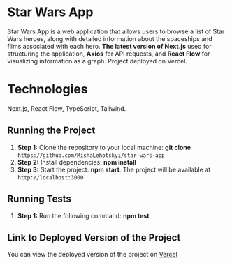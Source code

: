 # Star Wars App

Star Wars App is a web application that allows users to browse
a list of Star Wars heroes, along with detailed
information about the spaceships and films associated
with each hero. **The latest version of Next.js** used for structuring the application, **Axios** for
API requests, and **React Flow** for visualizing
information as a graph. Project deployed on Vercel.

# Technologies

Next.js, React Flow, TypeScript, Tailwind.

## Running the Project

1. **Step 1:** Clone the repository to your local machine: **git clone** `https://github.com/MishaLehotskyi/star-wars-app`
2. **Step 2:** Install dependencies: **npm install**
3. **Step 3:** Start the project: **npm start**. The project will be available at `http://localhost:3000`

## Running Tests

1. **Step 1:** Run the following command: **npm test**

## Link to Deployed Version of the Project

You can view the deployed version of the project on [Vercel](https://star-wars-app-by-mykhailo-lehotskyi.vercel.app/)
